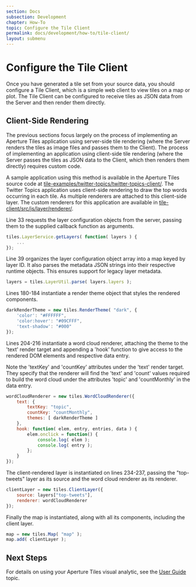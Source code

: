 ```yaml
---
section: Docs
subsection: Development
chapter: How-To
topic: Configure the Tile Client
permalink: docs/development/how-to/tile-client/
layout: submenu
---
```


Configure the Tile Client
=========================

Once you have generated a tile set from your source data, you should configure a Tile Client, which is a simple web client to view tiles on a map or plot. The Tile Client can be configured to receive tiles as JSON data from the Server and then render them directly.

## <a name="clientside"></a> Client-Side Rendering ##

The previous sections focus largely on the process of implementing an Aperture Tiles application using server-side tile rendering (where the Server renders the tiles as image files and passes them to the Client). The process of implementing an application using client-side tile rendering (where the Server passes the tiles as JSON data to the Client, which then renders them directly) requires custom code.

A sample application using this method is available in the Aperture Tiles source code at [tile-examples/twitter-topics/twitter-topics-client/](https://github.com/unchartedsoftware/aperture-tiles/tree/master/tile-examples/twitter-topics/twitter-topics-client). The Twitter Topics application uses client-side rendering to draw the top words occurring in each tile. As multiple renderers are attached to this client-side layer. The custom renderers for this application are available in [tile-client/src/js/layer/renderer/](https://github.com/unchartedsoftware/aperture-tiles/tree/master/tile-client/src/js/layer/renderer).

Line 33 requests the layer configuration objects from the server, passing them to the supplied callback function as arguments.

```javascript
tiles.LayerService.getLayers( function( layers ) { 
	... 
});
```

Line 39 organizes the layer configuration object array into a map keyed by layer ID. It also parses the metadata JSON strings into their respective runtime objects. This ensures support for legacy layer metadata.

```javascript
layers = tiles.LayerUtil.parse( layers.layers );
```

Lines 180-184 instantiate a render theme object that styles the rendered components.

```javascript
darkRenderTheme = new tiles.RenderTheme( "dark", {
	'color': "#FFFFFF",
	'color:hover': "#09CFFF",
	'text-shadow': "#000"
});
```

Lines 204-216 instantiate a word cloud renderer, attaching the theme to the 'text' render target and appending a 'hook' function to give access to the rendered DOM elements and respective data entry.

Note the 'textKey' and 'countKey' attributes under the 'text' render target. They specify that the renderer will find the 'text' and 'count' values required to build the word cloud under the attributes 'topic' and 'countMonthly' in the data entry.

```javascript
wordCloudRenderer = new tiles.WordCloudRenderer({
	text: {
		textKey: "topic",
		countKey: "countMonthly",
		themes: [ darkRenderTheme ]
	},
	hook: function( elem, entry, entries, data ) {
		elem.onclick = function() {
			console.log( elem );
			console.log( entry );
		};
	}
});
```

The client-rendered layer is instantiated on lines 234-237, passing the "top-tweets" layer as its source and the word cloud renderer as its renderer.

```javascript
clientLayer = new tiles.ClientLayer({
	source: layers["top-tweets"],
	renderer: wordCloudRenderer
});
```

Finally the map is instantiated, along with all its components, including the client layer.

```javascript
map = new tiles.Map( "map" );
map.add( clientLayer );
```

## Next Steps ##

For details on using your Aperture Tiles visual analytic, see the [User Guide](../../../user-guide/) topic.